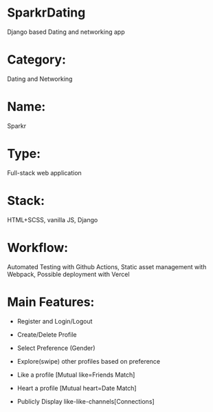 # SparkrDating

Django based Dating and networking app

# Category:

Dating and Networking

# Name:

Sparkr

# Type:

Full-stack web application

# Stack:

HTML+SCSS, vanilla JS, Django

# Workflow:

Automated Testing with Github Actions, Static asset management with Webpack, Possible deployment with Vercel

# Main Features:

- Register and Login/Logout
- Create/Delete Profile

- Select Preference (Gender)
- Explore(swipe) other profiles based on preference

- Like a profile [Mutual like=Friends Match]
- Heart a profile [Mutual heart=Date Match]

- Publicly Display like-like-channels[Connections]
